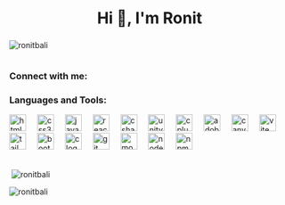 
<h1 align="center">Hi 👋, I'm Ronit</h1>
<h3 align="center"></h3>

<p align="left"> <img src="https://komarev.com/ghpvc/?username=ronitbali&label=Profile%20views&color=0e75b6&style=flat" alt="ronitbali" /> </p>
<img src="https://i.pinimg.com/originals/29/5a/a6/295aa6023d31309d8f33fdfb6f2a32ba.gif" alt="">

<h3 align="left">Connect with me:</h3>
<p align="left">
</p>

<h3 align="left">Languages and Tools:</h3>
<div align="left">
<img src="https://cdn.jsdelivr.net/gh/devicons/devicon/icons/html5/html5-original.svg" height="30" alt="html5 logo"  />
    <img width="12" />
    <img src="https://cdn.jsdelivr.net/gh/devicons/devicon/icons/css3/css3-original.svg" height="30" alt="css3 logo"  />
    <img width="12" />
    <img src="https://cdn.jsdelivr.net/gh/devicons/devicon/icons/javascript/javascript-original.svg" height="30" alt="javascript logo"  />
    <img width="12" />
    <img src="https://cdn.jsdelivr.net/gh/devicons/devicon/icons/react/react-original.svg" height="30" alt="react logo"  />
    <img width="12" />
    <img src="https://cdn.jsdelivr.net/gh/devicons/devicon/icons/csharp/csharp-original.svg" height="30" alt="csharp logo"  />
    <img width="12" />
    <img src="https://skillicons.dev/icons?i=unity" height="30" alt="unity logo"  />
    <img width="12" />
    <img src="https://cdn.jsdelivr.net/gh/devicons/devicon/icons/cplusplus/cplusplus-original.svg" height="30" alt="cplusplus logo"  />
    <img width="12" />
    <img src="https://cdn.simpleicons.org/adobeaftereffects/9999FF" height="30" alt="adobeaftereffects logo"  />
    <img width="12" />
    <img src="https://cdn.simpleicons.org/canva/00C4CC" height="30" alt="canva logo"  />
    <img width="12" />
    <img src="https://skillicons.dev/icons?i=vite" height="30" alt="vite logo"  />
    <img width="12" />
    <img src="https://cdn.simpleicons.org/tailwindcss/06B6D4" height="30" alt="tailwindcss logo"  />
    <img width="12" />
    <img src="https://cdn.jsdelivr.net/gh/devicons/devicon/icons/bootstrap/bootstrap-original.svg" height="30" alt="bootstrap logo"  />
    <img width="12" />
    <img src="https://cdn.jsdelivr.net/gh/devicons/devicon/icons/c/c-original.svg" height="30" alt="c logo"  />
    <img width="12" />
    <img src="https://cdn.jsdelivr.net/gh/devicons/devicon/icons/git/git-original.svg" height="30" alt="git logo"  />
    <img width="12" />
    <img src="https://cdn.jsdelivr.net/gh/devicons/devicon/icons/mongodb/mongodb-original.svg" height="30" alt="mongodb logo"  />
    <img width="12" />
    <img src="https://cdn.jsdelivr.net/gh/devicons/devicon/icons/nodejs/nodejs-original.svg" height="30" alt="nodejs logo"  />
    <img width="12" />
    <img src="https://cdn.jsdelivr.net/gh/devicons/devicon/icons/npm/npm-original-wordmark.svg" height="30" alt="npm logo"  />
  </div>   
   <br>
 
  

<p>&nbsp;<img align="center" src="https://github-readme-stats.vercel.app/api?username=ronitbali&show_icons=true&locale=en" alt="ronitbali" /></p>

<p><img align="center" src="https://github-readme-streak-stats.herokuapp.com/?user=ronitbali&" alt="ronitbali" /></p>



